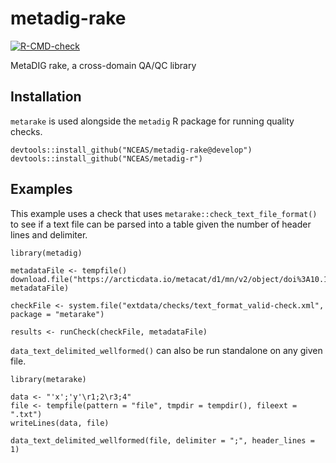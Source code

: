 # metadig-rake

  <!-- badges: start -->
  [![R-CMD-check](https://github.com/NCEAS/metadig-rake/workflows/R-CMD-check/badge.svg)](https://github.com/NCEAS/metadig-rake/actions)
  <!-- badges: end -->

MetaDIG rake, a cross-domain QA/QC library

## Installation

`metarake` is used alongside the `metadig` R package for running quality checks.

```
devtools::install_github("NCEAS/metadig-rake@develop")
devtools::install_github("NCEAS/metadig-r")
```

## Examples

This example uses a check that uses `metarake::check_text_file_format()` to see if a text file can be parsed into a table given the number of header lines
and delimiter.

```
library(metadig)

metadataFile <- tempfile()
download.file("https://arcticdata.io/metacat/d1/mn/v2/object/doi%3A10.18739%2FA2CJ87N0J", metadataFile)

checkFile <- system.file("extdata/checks/text_format_valid-check.xml", package = "metarake")

results <- runCheck(checkFile, metadataFile)
```

`data_text_delimited_wellformed()` can also be run standalone on any given file.

```
library(metarake)

data <- "'x';'y'\r1;2\r3;4"
file <- tempfile(pattern = "file", tmpdir = tempdir(), fileext = ".txt")
writeLines(data, file)

data_text_delimited_wellformed(file, delimiter = ";", header_lines = 1)
```

